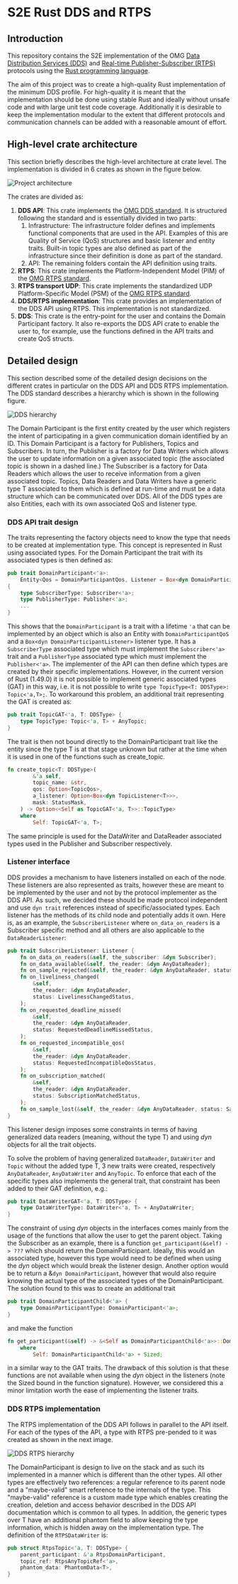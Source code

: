 # S2E Rust DDS and RTPS

## Introduction
This repository contains the S2E implementation of the OMG [Data Distribution Services (DDS)](https://www.omg.org/omg-dds-portal/) and [Real-time Publisher-Subscriber (RTPS)](https://www.omg.org/spec/DDSI-RTPS/About-DDSI-RTPS/) protocols using the [Rust programming language](https://www.rust-lang.org/).

The aim of this project was to create a high-quality Rust implementation of the minimum DDS profile. For high-quality it is meant that the implementation should be done using stable Rust and ideally without unsafe code and with large unit test code coverage. Additionally it is desirable to keep the implementation modular to the extent that different protocols and communication channels can be added with a reasonable amount of effort.

## High-level crate architecture

This section briefly describes the high-level architecture at crate level. The implementation is divided in 6 crates as shown in the figure below.

![Project architecture](./architecture.png)

The crates are divided as:
1. **DDS API**: This crate implements the [OMG DDS standard](https://www.omg.org/spec/DDS/1.4/PDF). It is structured following the standard and is essentially divided in two parts:
    1. Infrastructure: The infrastructure folder defines and implements functional components that are used in the API. Examples of this are Quality of Service (QoS) structures and basic listener and entity traits. Built-in topic types are also defined as part of the infrastructure since their definition is done as part of the standard.
    2. API: The remaining folders contain the API definition using traits.
2. **RTPS**: This crate implements the Platform-Independent Model (PIM) of the [OMG RTPS standard](https://www.omg.org/spec/DDSI-RTPS/2.3/PDF).
3. **RTPS transport UDP**: This crate implements the standardized UDP Platform-Specific Model (PSM) of the [OMG RTPS standard](https://www.omg.org/spec/DDSI-RTPS/2.3/PDF). 
4. **DDS/RTPS implementation**: This crate provides an implementation of the DDS API using RTPS. This implementation is not standardized. 
5. **DDS**: This crate is the entry-point for the user and contains the Domain Participant factory. It also re-exports the DDS API crate to enable the user to, for example, use the functions defined in the API traits and create QoS structs.

## Detailed design

This section described some of the detailed design decisions on the different crates in particular on the DDS API and DDS RTPS implementation. The DDS standard describes a hierarchy which is shown in the following figure.

![DDS hierarchy](.\dds_hierarchy.png)

The Domain Participant is the first entity created by the user which registers the intent of participating in a given communication domain identified by an ID. This Domain Participant is a factory for Publishers, Topics and Subscribers. In turn, the Publisher is a factory for Data Writers which allows the user to update information on a given associated topic (the associated topic is shown in a dashed line.) The Subscriber is a factory for Data Readers which allows the user to receive information from a given associated topic. Topics, Data Readers and Data Writers have a generic type T associated to them which is defined at run-time and must be a data structure which can be communicated over DDS. All of the DDS types are also Entities, each with its own associated QoS and listener type.

### DDS API trait design

The traits representing the factory objects need to know the type that needs to be created at implementation type. This concept is represented in Rust using associated types. For the Domain Participant the trait with its associated types is then defined as:

```rust
pub trait DomainParticipant<'a>:
    Entity<Qos = DomainParticipantQos, Listener = Box<dyn DomainParticipantListener>>
{
    type SubscriberType: Subscriber<'a>;
    type PublisherType: Publisher<'a>;
    ...
}
```

This shows that the `DomainParticipant` is a trait with a lifetime `'a` that can be implemented by an object which is also an Entity with `DomainParticipantQoS` and a `Box<dyn DomainParticipantListener>` listener type. It has a `SubscriberType` associated type which must implement the `Subscriber<'a>` trait and a `PublisherType` associated type which must implement the `Publisher<'a>`. The implementer of the API can then define which types are created by their specific implementations. However, in the current version of Rust (1.49.0) it is not possible to implement generic associated types (GAT) in this way, i.e. it is not possible to write `type TopicType<T: DDSType>: Topic<'a,T>;`. To workaround this problem, an additional trait representing the GAT is created as:

```rust
pub trait TopicGAT<'a, T: DDSType> {
    type TopicType: Topic<'a, T> + AnyTopic;
}
```

The trait is then not bound directly to the DomainParticipant trait like the entity since the type T is at that stage unknown but rather at the time when it is used in one of the functions such as create_topic.

```rust
fn create_topic<T: DDSType>(
        &'a self,
        topic_name: &str,
        qos: Option<TopicQos>,
        a_listener: Option<Box<dyn TopicListener<T>>>,
        mask: StatusMask,
    ) -> Option<<Self as TopicGAT<'a, T>>::TopicType>
    where
        Self: TopicGAT<'a, T>;
```

 The same principle is used for the DataWriter and DataReader associated types used in the Publisher and Subscriber respectively.

### Listener interface

DDS provides a mechanism to have listeners installed on each of the node. These listeners are also represented as traits, however these are meant to be implemented by the user and not by the protocol implementer as the DDS API. As such, we decided these should be made protocol independent and use `dyn trait` references instead of specific/associated types. Each listener has the methods of its child node and potentially adds it own. Here is, as an example, the `SubscriberListener` where `on_data_on_readers` is a Subscriber specific method and all others are also applicable to the `DataReaderListener`:

```rust
pub trait SubscriberListener: Listener {
    fn on_data_on_readers(&self, the_subscriber: &dyn Subscriber);
    fn on_data_available(&self, the_reader: &dyn AnyDataReader);
    fn on_sample_rejected(&self, the_reader: &dyn AnyDataReader, status: SampleRejectedStatus);
    fn on_liveliness_changed(
        &self,
        the_reader: &dyn AnyDataReader,
        status: LivelinessChangedStatus,
    );
    fn on_requested_deadline_missed(
        &self,
        the_reader: &dyn AnyDataReader,
        status: RequestedDeadlineMissedStatus,
    );
    fn on_requested_incompatible_qos(
        &self,
        the_reader: &dyn AnyDataReader,
        status: RequestedIncompatibleQosStatus,
    );
    fn on_subscription_matched(
        &self,
        the_reader: &dyn AnyDataReader,
        status: SubscriptionMatchedStatus,
    );
    fn on_sample_lost(&self, the_reader: &dyn AnyDataReader, status: SampleLostStatus);
}
```

This listener design imposes some constraints in terms of having generalized data readers (meaning, without the type T) and using *dyn* objects for all the trait objects.

To solve the problem of having generalized `DataReader`, `DataWriter` and `Topic` without the added type T, 3 new traits were created, respectively `AnyDataReader`, `AnyDataWriter` and `AnyTopic`. To enforce that each of the specific types also implements the general trait, that constraint has been added to their GAT definition, e.g.:

```rust
pub trait DataWriterGAT<'a, T: DDSType> {
    type DataWriterType: DataWriter<'a, T> + AnyDataWriter;
}
```

The constraint of using *dyn* objects in the interfaces comes mainly from the usage of the functions that allow the user to get the parent object. Taking the Subscriber as an example, there is a function `get_participant(&self) -> ???` which should return the DomainParticipant. Ideally, this would an associated type, however this type would need to be defined when using the *dyn* object which would break the listener design. Another option would be to return a &`dyn DomainParticipant`, however that would also require knowing the actual type of the associated types of the DomainParticipant. The solution found to this was to create an additional trait

```rust
pub trait DomainParticipantChild<'a> {
    type DomainParticipantType: DomainParticipant<'a>;
}
```

and make the function 

``` rust
fn get_participant(&self) -> &<Self as DomainParticipantChild<'a>>::DomainParticipantType
    where
        Self: DomainParticipantChild<'a> + Sized;
```

in a similar way to the GAT traits. The drawback of this solution is that these functions are not available when using the *dyn* object in the listeners (note the Sized bound in the function signature). However, we considered this a minor limitation worth the ease of implementing the listener traits.

### DDS RTPS implementation

The RTPS implementation of the DDS API follows in parallel to the API itself. For each of the types of the API, a type with RTPS pre-pended to it was created as shown in the next image.

![DDS RTPS hierarchy](.\dds_rtps_hierarchy.png)

The DomainParticipant is design to live on the stack and as such its implemented in a manner which is different than the other types. All other types are effectively two references: a regular reference to its parent node and a "maybe-valid" smart reference to the internals of the type. This "maybe-valid" reference is a custom made type which enables creating the creation, deletion and access behavior described in the DDS API documentation which is common to all types. In addition, the generic types over T have an additional phantom field to allow keeping the type information, which is hidden away on the implementation type. The definition of the `RTPSDataWriter` is:

```rust
pub struct RtpsTopic<'a, T: DDSType> {
    parent_participant: &'a RtpsDomainParticipant,
    topic_ref: RtpsAnyTopicRef<'a>,
    phantom_data: PhantomData<T>,
} 
```